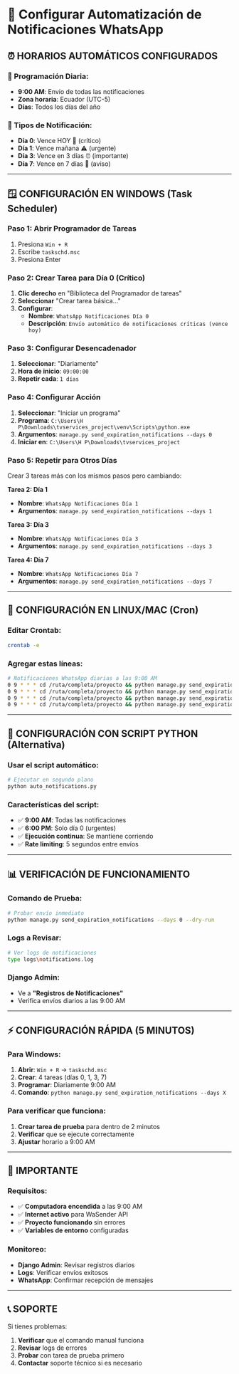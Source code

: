 # 🤖 Configurar Automatización de Notificaciones WhatsApp

## ⏰ HORARIOS AUTOMÁTICOS CONFIGURADOS

### 📅 Programación Diaria:
- **9:00 AM**: Envío de todas las notificaciones
- **Zona horaria**: Ecuador (UTC-5)
- **Días**: Todos los días del año

### 📱 Tipos de Notificación:
- **Día 0**: Vence HOY 🚨 (crítico)
- **Día 1**: Vence mañana ⚠️ (urgente)
- **Día 3**: Vence en 3 días ⏰ (importante)
- **Día 7**: Vence en 7 días 📅 (aviso)

---

## 🪟 CONFIGURACIÓN EN WINDOWS (Task Scheduler)

### Paso 1: Abrir Programador de Tareas
1. Presiona `Win + R`
2. Escribe `taskschd.msc`
3. Presiona Enter

### Paso 2: Crear Tarea para Día 0 (Crítico)
1. **Clic derecho** en "Biblioteca del Programador de tareas"
2. **Seleccionar** "Crear tarea básica..."
3. **Configurar**:
   - **Nombre**: `WhatsApp Notificaciones Día 0`
   - **Descripción**: `Envío automático de notificaciones críticas (vence hoy)`

### Paso 3: Configurar Desencadenador
1. **Seleccionar**: "Diariamente"
2. **Hora de inicio**: `09:00:00`
3. **Repetir cada**: `1 días`

### Paso 4: Configurar Acción
1. **Seleccionar**: "Iniciar un programa"
2. **Programa**: `C:\Users\H P\Downloads\tvservices_project\venv\Scripts\python.exe`
3. **Argumentos**: `manage.py send_expiration_notifications --days 0`
4. **Iniciar en**: `C:\Users\H P\Downloads\tvservices_project`

### Paso 5: Repetir para Otros Días
Crear 3 tareas más con los mismos pasos pero cambiando:

**Tarea 2: Día 1**
- **Nombre**: `WhatsApp Notificaciones Día 1`
- **Argumentos**: `manage.py send_expiration_notifications --days 1`

**Tarea 3: Día 3**
- **Nombre**: `WhatsApp Notificaciones Día 3`
- **Argumentos**: `manage.py send_expiration_notifications --days 3`

**Tarea 4: Día 7**
- **Nombre**: `WhatsApp Notificaciones Día 7`
- **Argumentos**: `manage.py send_expiration_notifications --days 7`

---

## 🐧 CONFIGURACIÓN EN LINUX/MAC (Cron)

### Editar Crontab:
```bash
crontab -e
```

### Agregar estas líneas:
```bash
# Notificaciones WhatsApp diarias a las 9:00 AM
0 9 * * * cd /ruta/completa/proyecto && python manage.py send_expiration_notifications --days 0
0 9 * * * cd /ruta/completa/proyecto && python manage.py send_expiration_notifications --days 1
0 9 * * * cd /ruta/completa/proyecto && python manage.py send_expiration_notifications --days 3
0 9 * * * cd /ruta/completa/proyecto && python manage.py send_expiration_notifications --days 7
```

---

## 🐍 CONFIGURACIÓN CON SCRIPT PYTHON (Alternativa)

### Usar el script automático:
```bash
# Ejecutar en segundo plano
python auto_notifications.py
```

### Características del script:
- ✅ **9:00 AM**: Todas las notificaciones
- ✅ **6:00 PM**: Solo día 0 (urgentes)
- ✅ **Ejecución continua**: Se mantiene corriendo
- ✅ **Rate limiting**: 5 segundos entre envíos

---

## 📊 VERIFICACIÓN DE FUNCIONAMIENTO

### Comando de Prueba:
```bash
# Probar envío inmediato
python manage.py send_expiration_notifications --days 0 --dry-run
```

### Logs a Revisar:
```bash
# Ver logs de notificaciones
type logs\notifications.log
```

### Django Admin:
- Ve a **"Registros de Notificaciones"**
- Verifica envíos diarios a las 9:00 AM

---

## ⚡ CONFIGURACIÓN RÁPIDA (5 MINUTOS)

### Para Windows:
1. **Abrir**: `Win + R` → `taskschd.msc`
2. **Crear**: 4 tareas (días 0, 1, 3, 7)
3. **Programar**: Diariamente 9:00 AM
4. **Comando**: `python manage.py send_expiration_notifications --days X`

### Para verificar que funciona:
1. **Crear tarea de prueba** para dentro de 2 minutos
2. **Verificar** que se ejecute correctamente
3. **Ajustar** horario a 9:00 AM

---

## 🚨 IMPORTANTE

### Requisitos:
- ✅ **Computadora encendida** a las 9:00 AM
- ✅ **Internet activo** para WaSender API
- ✅ **Proyecto funcionando** sin errores
- ✅ **Variables de entorno** configuradas

### Monitoreo:
- **Django Admin**: Revisar registros diarios
- **Logs**: Verificar envíos exitosos
- **WhatsApp**: Confirmar recepción de mensajes

---

## 📞 SOPORTE

Si tienes problemas:
1. **Verificar** que el comando manual funciona
2. **Revisar** logs de errores
3. **Probar** con tarea de prueba primero
4. **Contactar** soporte técnico si es necesario
